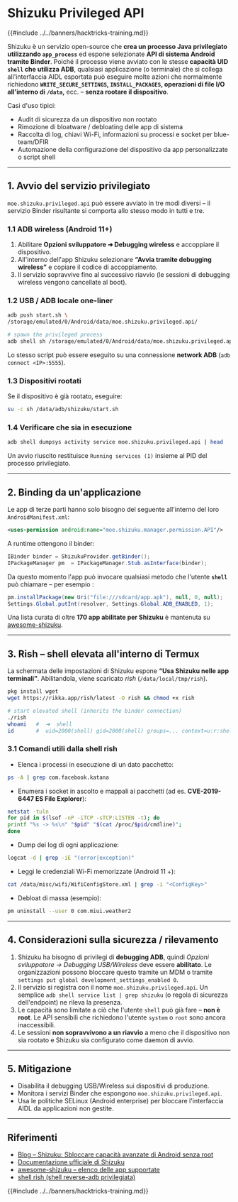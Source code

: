 # Shizuku Privileged API

{{#include ../../banners/hacktricks-training.md}}

Shizuku è un servizio open-source che **crea un processo Java privilegiato utilizzando `app_process`** ed espone selezionate **API di sistema Android tramite Binder**. Poiché il processo viene avviato con le stesse **capacità UID `shell` che utilizza ADB**, qualsiasi applicazione (o terminale) che si collega all'interfaccia AIDL esportata può eseguire molte azioni che normalmente richiedono **`WRITE_SECURE_SETTINGS`, `INSTALL_PACKAGES`, operazioni di file I/O all'interno di `/data`,** ecc. – **senza rootare il dispositivo**.

Casi d'uso tipici:
* Audit di sicurezza da un dispositivo non rootato
* Rimozione di bloatware / debloating delle app di sistema
* Raccolta di log, chiavi Wi-Fi, informazioni su processi e socket per blue-team/DFIR
* Automazione della configurazione del dispositivo da app personalizzate o script shell

---
## 1. Avvio del servizio privilegiato

`moe.shizuku.privileged.api` può essere avviato in tre modi diversi – il servizio Binder risultante si comporta allo stesso modo in tutti e tre.

### 1.1 ADB wireless (Android 11+)
1. Abilitare **Opzioni sviluppatore ➜ Debugging wireless** e accoppiare il dispositivo.
2. All'interno dell'app Shizuku selezionare **“Avvia tramite debugging wireless”** e copiare il codice di accoppiamento.
3. Il servizio sopravvive fino al successivo riavvio (le sessioni di debugging wireless vengono cancellate al boot).

### 1.2 USB / ADB locale one-liner
```bash
adb push start.sh \
/storage/emulated/0/Android/data/moe.shizuku.privileged.api/

# spawn the privileged process
adb shell sh /storage/emulated/0/Android/data/moe.shizuku.privileged.api/start.sh
```
Lo stesso script può essere eseguito su una connessione **network ADB** (`adb connect <IP>:5555`).

### 1.3 Dispositivi rootati
Se il dispositivo è già rootato, eseguire:
```bash
su -c sh /data/adb/shizuku/start.sh
```
### 1.4 Verificare che sia in esecuzione
```bash
adb shell dumpsys activity service moe.shizuku.privileged.api | head
```
Un avvio riuscito restituisce `Running services (1)` insieme al PID del processo privilegiato.

---
## 2. Binding da un'applicazione
Le app di terze parti hanno solo bisogno del seguente all'interno del loro `AndroidManifest.xml`:
```xml
<uses-permission android:name="moe.shizuku.manager.permission.API"/>
```
A runtime ottengono il binder:
```java
IBinder binder = ShizukuProvider.getBinder();
IPackageManager pm  = IPackageManager.Stub.asInterface(binder);
```
Da questo momento l'app può invocare qualsiasi metodo che l'utente **`shell`** può chiamare – per esempio :
```java
pm.installPackage(new Uri("file:///sdcard/app.apk"), null, 0, null);
Settings.Global.putInt(resolver, Settings.Global.ADB_ENABLED, 1);
```
Una lista curata di oltre **170 app abilitate per Shizuku** è mantenuta su [awesome-shizuku](https://github.com/timschneeb/awesome-shizuku).

---
## 3. Rish – shell elevata all'interno di Termux
La schermata delle impostazioni di Shizuku espone **“Usa Shizuku nelle app terminali”**. Abilitandola, viene scaricato *rish* (`/data/local/tmp/rish`).
```bash
pkg install wget
wget https://rikka.app/rish/latest -O rish && chmod +x rish

# start elevated shell (inherits the binder connection)
./rish
whoami   #  ➜  shell
id       #  uid=2000(shell) gid=2000(shell) groups=... context=u:r:shell:s0
```
### 3.1 Comandi utili dalla shell rish
* Elenca i processi in esecuzione di un dato pacchetto:
```bash
ps -A | grep com.facebook.katana
```
* Enumera i socket in ascolto e mappali ai pacchetti (ad es. **CVE-2019-6447 ES File Explorer**):
```bash
netstat -tuln
for pid in $(lsof -nP -iTCP -sTCP:LISTEN -t); do
printf "%s -> %s\n" "$pid" "$(cat /proc/$pid/cmdline)";
done
```
* Dump dei log di ogni applicazione:
```bash
logcat -d | grep -iE "(error|exception)"
```
* Leggi le credenziali Wi-Fi memorizzate (Android 11 +):
```bash
cat /data/misc/wifi/WifiConfigStore.xml | grep -i "<ConfigKey>"
```
* Debloat di massa (esempio):
```bash
pm uninstall --user 0 com.miui.weather2
```

---
## 4. Considerazioni sulla sicurezza / rilevamento
1. Shizuku ha bisogno di privilegi di **debugging ADB**, quindi _Opzioni sviluppatore → Debugging USB/Wireless_ deve essere **abilitato**. 
Le organizzazioni possono bloccare questo tramite un MDM o tramite `settings put global development_settings_enabled 0`.
2. Il servizio si registra con il nome `moe.shizuku.privileged.api`. 
Un semplice `adb shell service list | grep shizuku` (o regola di sicurezza dell'endpoint) ne rileva la presenza.
3. Le capacità sono limitate a ciò che l'utente `shell` può già fare – **non è root**. 
Le API sensibili che richiedono l'utente `system` o `root` sono ancora inaccessibili.
4. Le sessioni **non sopravvivono a un riavvio** a meno che il dispositivo non sia rootato e Shizuku sia configurato come daemon di avvio.

---
## 5. Mitigazione
* Disabilita il debugging USB/Wireless sui dispositivi di produzione.
* Monitora i servizi Binder che espongono `moe.shizuku.privileged.api`.
* Usa le politiche SELinux (Android enterprise) per bloccare l'interfaccia AIDL da applicazioni non gestite.

---
## Riferimenti

- [Blog – Shizuku: Sbloccare capacità avanzate di Android senza root](https://www.mobile-hacker.com/2025/07/14/shizuku-unlocking-advanced-android-capabilities-without-root/)
- [Documentazione ufficiale di Shizuku](https://shizuku.rikka.app/)
- [awesome-shizuku – elenco delle app supportate](https://github.com/timschneeb/awesome-shizuku)
- [shell rish (shell reverse-adb privilegiata)](https://github.com/RikkaApps/Shizuku/blob/master/RISH.md)

{{#include ../../banners/hacktricks-training.md}}
